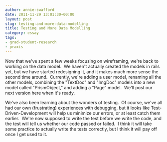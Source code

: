 ```yaml
---
author: annie-swafford
date: 2011-11-29 13:01:30+00:00
layout: post
slug: testing-and-more-data-modelling
title: Testing and More Data Modelling
category: essay
tags:
- grad-student-research
- praxis
---
```


Now that we've spent a few weeks focusing on wireframing, we're back to working on the data model.  We haven't actually created the models in rails yet, but we have started redesigning it, and it makes much more sense the second time around.  Currently, we're adding a user model, renaming all the other models, combining the "TextDoc" and "ImgDoc" models into a new model called "PrismObject," and adding a "Page" model.  We'll post our next version here when it's ready.

We've also been learning about the wonders of testing.  Of course, we've all had our own (frustrating) experiences with debugging, but it looks like Test-Driven-Development will help us minimize our errors, or at least catch them earlier.  We're now supposed to write the test before we write the code, and the test will tell us whether our code passed or failed.  I think it will take some practice to actually write the tests correctly, but I think it will pay off once I get used to it.
